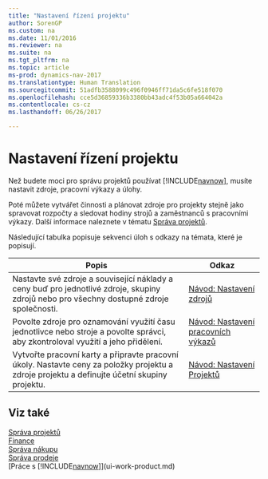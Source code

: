 ```yaml
---
title: "Nastavení řízení projektu"
author: SorenGP
ms.custom: na
ms.date: 11/01/2016
ms.reviewer: na
ms.suite: na
ms.tgt_pltfrm: na
ms.topic: article
ms-prod: dynamics-nav-2017
ms.translationtype: Human Translation
ms.sourcegitcommit: 51adfb3588099c496f0946ff71da5c6fe518f070
ms.openlocfilehash: cce5d36859336b3380bb43adc4f53b05a664042a
ms.contentlocale: cs-cz
ms.lasthandoff: 06/26/2017

---
```


# <a name="set-up-project-management"></a>Nastavení řízení projektu
Než budete moci pro správu projektů používat [!INCLUDE[navnow](includes/navnow_md.md)], musíte nastavit zdroje, pracovní výkazy a úlohy.

Poté můžete vytvářet činnosti a plánovat zdroje pro projekty stejně jako spravovat rozpočty a sledovat hodiny strojů a zaměstnanců s pracovními výkazy. Další informace naleznete v tématu [Správa projektů](projects-manage-projects.md).  

Následující tabulka popisuje sekvenci úloh s odkazy na témata, které je popisují.

|Popis |Odkaz |
|---|----|
|Nastavte své zdroje a související náklady a ceny buď pro jednotlivé zdroje, skupiny zdrojů nebo pro všechny dostupné zdroje společnosti.|[Návod: Nastavení zdrojů](projects-how-setup-resources.md)|
|Povolte zdroje pro oznamování využití času jednotlivce nebo stroje a povolte správci, aby zkontroloval využití a jeho přidělení.|[Návod: Nastavení pracovních výkazů](projects-how-setup-time-sheets.md)
|Vytvořte pracovní karty a připravte pracovní úkoly. Nastavte ceny za položky projektu a zdroje projektu a definujte účetní skupiny projektu.|[Návod: Nastavení Projektů](projects-how-setup-jobs.md)|

## <a name="see-also"></a>Viz také
[Správa projektů](projects-manage-projects.md)  
[Finance](finance-setup.md)  
[Správa nákupu](purchasing-manage-purchasing.md)         
[Správa prodeje](sales-manage-sales.md)     
[Práce s [!INCLUDE[navnow](includes/navnow_md.md)]](ui-work-product.md)  

